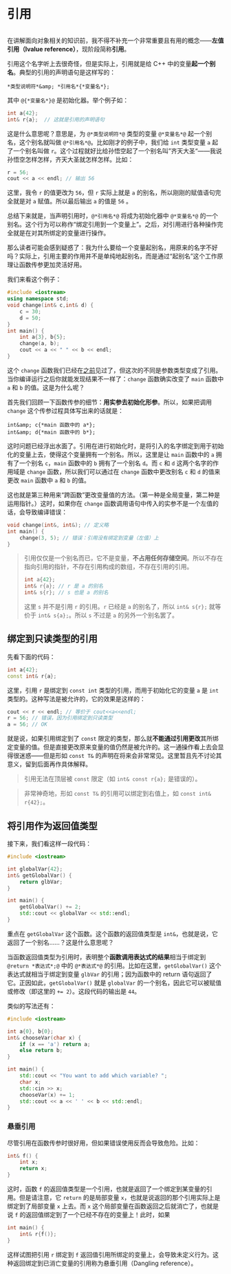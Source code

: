 # 引用

<h6 id="idx_左值引用"></h6>
<h6 id="idx_引用"></h6>

在讲解面向对象相关的知识前，我不得不补充一个非常重要且有用的概念——**左值引用（lvalue reference）**，现阶段简称**引用**。

引用这个名字听上去很奇怪，但是实际上，引用就是给 C++ 中的变量**起一个别名**。典型的引用的声明语句是这样写的：

```sdsc
*类型说明符*&amp; *引用名*{*变量名*};
```

其中 `@{*变量名*}@` 是初始化器。举个例子如：

```cpp
int a{42};
int& r{a};  // 这就是引用的声明语句
```

这是什么意思呢？意思是，为 `@*类型说明符*@` 类型的变量 `@*变量名*@` 起一个别名，这个别名就叫做 `@*引用名*@`。比如刚才的例子中，我们给 `int` 类型变量 `a` 起了一个别名叫做 `r`。这个过程就好比给孙悟空起了一个别名叫”齐天大圣“——我说孙悟空怎样怎样，齐天大圣就怎样怎样。比如：
```cpp
r = 56;
cout << a << endl; // 输出 56
```
这里，我令 `r` 的值更改为 `56`，但 `r` 实际上就是 `a` 的别名，所以刚刚的赋值语句完全就是对 `a` 赋值。所以最后输出 `a` 的值是 `56` 。

总结下来就是，当声明引用时，`@*引用名*@` 将成为初始化器中 `@*变量名*@` 的一个别名。这个行为可以称作“绑定引用到一个变量上”。之后，对引用进行各种操作完全就是在对其所绑定的变量进行操作。

那么读者可能会感到疑惑了：我为什么要给一个变量起别名，用原来的名字不好吗？实际上，引用主要的作用并不是单纯地起别名，而是通过“起别名”这个工作原理让函数传参更加灵活好用。

我们来看这个例子：
```CPP
#include <iostream>
using namespace std;
void change(int& c,int& d) {
    c = 30;
    d = 50;
}
int main() {
    int a{3}, b{5};
    change(a, b);
    cout << a << " " << b << endl;
}
```
这个 `change` 函数我们已经在[之前](/ch03/function_execution.md#参数传递)见过了，但这次的不同是参数类型变成了引用。当你编译运行之后你就能发现结果不一样了：`change` 函数确实改变了 `main` 函数中 `a` 和 `b` 的值。这是为什么呢？

首先我们回顾一下函数传参的细节：**用实参去初始化形参**。所以，如果把调用 `change` 这个传参过程具体写出来的话就是：
```sdsc
int&amp; c{*main 函数中的 a*};
int&amp; d{*main 函数中的 b*};
```
这时问题已经浮出水面了。引用在进行初始化时，是将引入的名字绑定到用于初始化的变量上去，使得这个变量拥有一个别名。所以，这里是让 `main` 函数中的 `a` 拥有了一个别名 `c`，`main` 函数中的 `b` 拥有了一个别名 `d`。而 `c` 和 `d` 这两个名字的作用域是 `change` 函数，所以我们可以通过在 `change` 函数中更改别名 `c` 和 `d` 的值来更改 `main` 函数中 `a` 和 `b` 的值。

这也就是第三种用来“跨函数”更改变量值的方法。（第一种是全局变量，第二种是运用指针。）这时，如果你在 `change` 函数调用语句中传入的实参不是一个左值的话，会导致编译错误：
```cpp
void change(int&, int&); // 定义略
int main() {
    change(3, 5); // 错误：引用没有绑定到变量（左值）上
}
```

> 引用仅仅是一个别名而已，它不是变量，**不占用任何存储空间**。所以不存在指向引用的指针，不存在引用构成的数组，不存在引用的引用。
> 
> ```cpp
> int a{42};
> int& r{a}; // r 是 a 的别名
> int& s{r}; // s 也是 a 的别名
> ```
> 
> 这里 `s` 并不是引用 `r` 的引用。`r` 已经是 `a` 的别名了，所以 `int& s{r};` 就等价于 `int& s{a};`。所以 `s` 不过是 `a` 的另外一个别名罢了。

## 绑定到只读类型的引用

先看下面的代码：
```cpp
int a{42};
const int& r{a};
```
这里，引用 `r` 是绑定到 `const int` 类型的引用，而用于初始化它的变量 `a` 是 `int` 类型的。这种写法是被允许的，它的效果是这样的：
```cpp
cout << r << endl; // 等价于 cout<<a<<endl;
r = 56; // 错误，因为引用绑定到只读类型
a = 56; // OK
```

就是说，如果引用绑定到了 `const` 限定的类型，那么就**不能通过引用更改**其所绑定变量的值。但是直接更改原来变量的值仍然是被允许的。这一通操作看上去会显得很迷惑——但是形如 `const T&` 的声明在将来会非常常见。这里暂且先不讨论其意义，留到后面再作具体解释。

> 引用无法在顶层被 `const` 限定（如 `int& const r{a};` 是错误的）。

> 非常神奇地，形如 `const T&` 的引用可以绑定到右值上，如 `const int& r{42};`。

## 将引用作为返回值类型

接下来，我们看这样一段代码：

```CPP
#include <iostream>

int globalVar{42};
int& getGlobalVar() {
    return glbVar;
}

int main() {
    getGlobalVar() += 2;
    std::cout << globalVar << std::endl;
}
```

重点在 `getGlobalVar` 这个函数。这个函数的返回值类型是 `int&`，也就是说，它返回了一个别名……？这是什么意思呢？

当函数返回值类型为引用时，表明整个**函数调用表达式的结果**相当于绑定到 `@return *表达式*;@` 中的 `@*表达式*@` 的引用。比如在这里，`getGlobalVar()` 这个表达式就相当于绑定到变量 `glbVar` 的引用；因为函数中的 return 语句返回了它。正因如此，`getGlobalVar()` 就是 `globalVar` 的一个别名，因此它可以被赋值或修改（即这里的 `+= 2`）。这段代码的输出是 `44`。

类似的写法还有：

```CPP
#include <iostream>

int a{0}, b{0};
int& chooseVar(char x) {
    if (x == 'a') return a;
    else return b;
}

int main() {
    std::cout << "You want to add which variable? ";
    char x;
    std::cin >> x;
    chooseVar(x) += 1;
    std::cout << a << ' ' << b << std::endl;
}
```

### 悬垂引用

尽管引用在函数传参时很好用，但如果错误使用反而会导致危险。比如：
```cpp
int& f() {
    int x;
    return x;
}
```

这时，函数 `f` 的返回值类型是一个引用，也就是返回了一个绑定到某变量的引用。但是请注意，它 `return` 的是局部变量 `x`，也就是说返回的那个引用实际上是绑定到了局部变量 `x` 上去。而 `x` 这个局部变量在函数返回之后就消亡了，也就是说 `f` 的返回值绑定到了一个已经不存在的变量上！此时，如果
```cpp
int main() {
    int& r{f()};
}
```
这样试图把引用 `r` 绑定到 `f` 返回值引用所绑定的变量上，会导致未定义行为。这种返回绑定到已消亡变量的引用称为悬垂引用（Dangling reference）。
